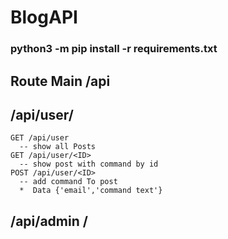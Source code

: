 # BlogAPI


### python3 -m pip install -r requirements.txt


## Route Main  /api

## /api/user/
    GET /api/user  
      -- show all Posts 
    GET /api/user/<ID>
      -- show post with command by id 
    POST /api/user/<ID>
      -- add command To post 
      *  Data {'email','command text'}
      
## /api/admin /

  
      
     
